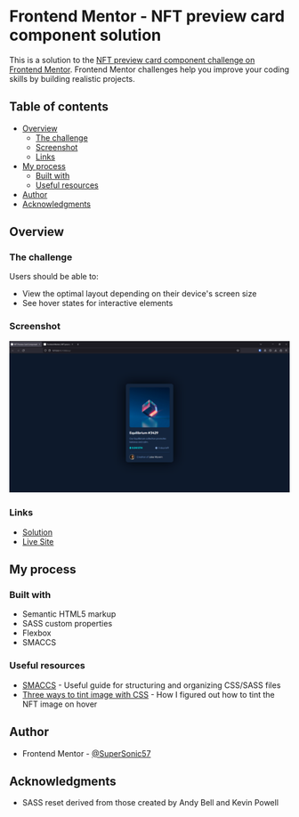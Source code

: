 # Frontend Mentor - NFT preview card component solution

This is a solution to the [NFT preview card component challenge on Frontend Mentor](https://www.frontendmentor.io/challenges/nft-preview-card-component-SbdUL_w0U). Frontend Mentor challenges help you improve your coding skills by building realistic projects. 

## Table of contents

- [Overview](#overview)
  - [The challenge](#the-challenge)
  - [Screenshot](#screenshot)
  - [Links](#links)
- [My process](#my-process)
  - [Built with](#built-with)
  - [Useful resources](#useful-resources)
- [Author](#author)
- [Acknowledgments](#acknowledgments)

## Overview

### The challenge

Users should be able to:

- View the optimal layout depending on their device's screen size
- See hover states for interactive elements

### Screenshot

![](./screenshot.jpg)

### Links

- [Solution]()
- [Live Site]()

## My process

### Built with

- Semantic HTML5 markup
- SASS custom properties
- Flexbox
- SMACCS

### Useful resources

- [SMACCS](https://smacss.com/) - Useful guide for structuring and organizing CSS/SASS files
- [Three ways to tint image with CSS](https://cssfox.co/=maxim-aginsky/log/three-ways-to-tint-image-with-css3-box-shadow-multiple-backgrounds-and-pseudo-elements) - How I figured out how to tint the NFT image on hover

## Author

- Frontend Mentor - [@SuperSonic57](https://www.frontendmentor.io/profile/SuperSonic57)

## Acknowledgments

- SASS reset derived from those created by Andy Bell and Kevin Powell
